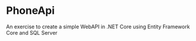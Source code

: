 # PhoneApi
An exercise to create a simple WebAPI in .NET Core using Entity Framework Core and SQL Server
